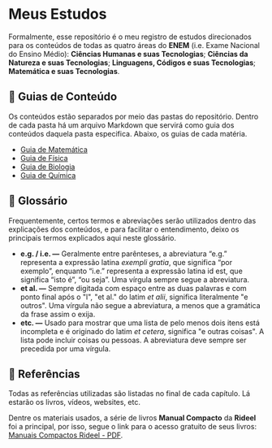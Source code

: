 # Meus Estudos

Formalmente, esse repositório é o meu registro de estudos direcionados para os conteúdos de todas as quatro áreas do **ENEM** (i.e. Exame Nacional do Ensino Médio): **Ciências Humanas e suas Tecnologias**; **Ciências da Natureza e suas Tecnologias**; **Linguagens, Códigos e suas Tecnologias**; **Matemática e suas Tecnologias**.

## 📝 Guias de Conteúdo

Os conteúdos estão separados por meio das pastas do repositório. Dentro de cada pasta há um arquivo Markdown que servirá como guia dos conteúdos daquela pasta especifica. Abaixo, os guias de cada matéria.

- [Guia de Matemática](/matematica/guia-de-matematica.md)
- [Guia de Física](/fisica/guia-de-fisica.md)
- [Guia de Biologia](/biologia/guia-de-biologia.md)
- [Guia de Química](/quimica/guia-de-quimica.md)

## 📖 Glossário

Frequentemente, certos termos e abreviações serão utilizados dentro das explicações dos conteúdos, e para facilitar o entendimento, deixo os principais termos explicados aqui neste glossário.

- **e.g. / i.e. —** Geralmente entre parênteses, a abreviatura “e.g.” representa a expressão latina _exempli gratia_, que significa “por exemplo”, enquanto “i.e.” representa a expressão latina id est, que significa “isto é”, “ou seja”. Uma vírgula sempre segue a abreviatura.
- **et al. —** Sempre digitada com espaço entre as duas palavras e com ponto final após o "l", "et al." do latim _et alii_, significa literalmente "e outros". Uma vírgula não segue a abreviatura, a menos que a gramática da frase assim o exija.
- **etc. —** Usado para mostrar que uma lista de pelo menos dois itens está incompleta e é originado do latim _et cetera_,  significa "e outras coisas". A lista pode incluir coisas ou pessoas. A abreviatura deve sempre ser precedida por uma vírgula.

## 📕 Referências

Todas as referências utilizadas são listadas no final de cada capítulo. Lá estarão os livros, vídeos, websites, etc.

Dentre os materiais usados, a série de livros **Manual Compacto** da **Rideel** foi a principal, por isso, segue o link para o acesso gratuito de seus livros: [Manuais Compactos Rideel - PDF](https://www.leonardoportal.com/p/manuais-compactos-rideel-pdf.html).
